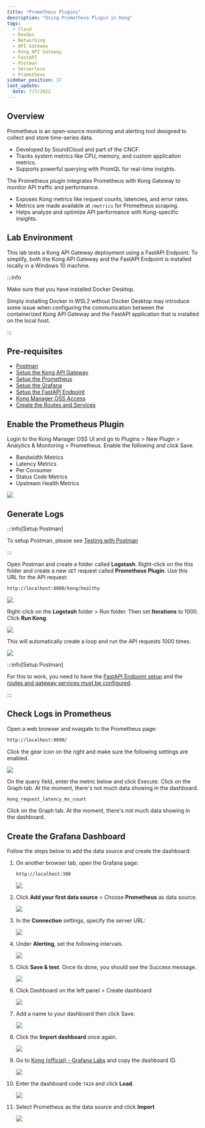 ```yaml
---
title: "Prometheus Plugins"
description: "Using Prometheus Plugin in Kong"
tags: 
  - Cloud
  - DevOps
  - Networking 
  - API Gateway
  - Kong API Gateway
  - FastAPI 
  - Postman
  - Serverless
  - Prometheus
sidebar_position: 37
last_update:
  date: 7/7/2022
---
```



## Overview 

Prometheus is an open-source monitoring and alerting tool designed to collect and store time-series data.  

- Developed by SoundCloud and part of the CNCF.  
- Tracks system metrics like CPU, memory, and custom application metrics.  
- Supports powerful querying with PromQL for real-time insights.  

The Prometheus plugin integrates Prometheus with Kong Gateway to monitor API traffic and performance.  

- Exposes Kong metrics like request counts, latencies, and error rates.  
- Metrics are made available at `/metrics` for Prometheus scraping.  
- Helps analyze and optimize API performance with Kong-specific insights.  

## Lab Environment

This lab tests a Kong API Gateway deployment using a FastAPI Endpoint. To simplify, both the Kong API Gateway and the FastAPI Endpoint is installed locally in a Windows 10 machine.

:::info 

Make sure that you have installed Docker Desktop. 

Simply installing Docker in WSL2 without Docker Desktop may introduce some issue when configuring the communication between the containerized Kong API Gateway and the FastAPI application that is installed on the local host.

:::

## Pre-requisites 

- [Postman](https://www.postman.com/downloads/)
- [Setup the Kong API Gateway](/docs/006-Networking/060-Kong-API-Gateway/015-Containerized-Kong-and-Other-Apps.md)
- [Setup the Prometheus](/docs/006-Networking/060-Kong-API-Gateway/015-Containerized-Kong-and-Other-Apps.md#lab-environment)
- [Setup the Grafana](/docs/006-Networking/060-Kong-API-Gateway/015-Containerized-Kong-and-Other-Apps.md#lab-environment)
- [Setup the FastAPI Endpoint](/docs/006-Networking/060-Kong-API-Gateway/016-Testing-wth-an-FastAPI-Endpoint.md#setup-the-api-endpoint)
- [Kong Manager OSS Access](/docs/006-Networking/060-Kong-API-Gateway/015-Containerized-Kong-and-Other-Apps.md)
- [Create the Routes and Services](/docs/006-Networking/060-Kong-API-Gateway/016-Testing-wth-an-FastAPI-Endpoint.md)
<!-- - [Create the Consumer](/docs/006-Networking/060-Kong-API-Gateway/017-Consumers-Plugins-Upstreams.md#create-the-kong-consumer) -->

## Enable the Prometheus Plugin 

Login to the Kong Manager OSS UI and go to Plugins > New Plugin > Analytics & Monitoring > Prometheus. 
Enable the following and click Save.

- Bandwidth Metrics
- Latency Metrics
- Per Consumer
- Status Code Metrics
- Upstream Health Metrics

![](/img/docs/12052024-prometheus-plugin.png)

## Generate Logs 

:::info[Setup Postman]

To setup Postman, please see [Testing with Postman](/docs/006-Networking/060-Kong-API-Gateway/016-Testing-wth-an-FastAPI-Endpoint.md#testing-with-postman)

:::

Open Postman and create a folder called **Logstash**. Right-click on the this folder and create a new `GET` request called **Prometheus Plugin**. Use this URL for the API request:

```bash
http://localhost:8000/kong/healthy 
```

![](/img/docs/12052024-prometheus-postman-request.png)

Right-click on the **Logstash** folder > Run folder. Then set **Iterations** to 1000. Click **Run Kong**.

![](/img/docs/12052024-prometheus-postman-request-run.png)

This will automatically create a loop and run the API requests 1000 times.

![](/img/docs/12052024-prometheus-postman-request-run-1000.png)


:::info[Setup Postman]

For this to work, you need to have the [FastAPI Endpoint setup](/docs/006-Networking/060-Kong-API-Gateway/016-Testing-wth-an-FastAPI-Endpoint.md#setup-the-api-endpoint) and the [routes and gateway services must be configured](/docs/006-Networking/060-Kong-API-Gateway/016-Testing-wth-an-FastAPI-Endpoint.md).

:::


## Check Logs in Prometheus

Open a web browser and nvaigate to the Prometheus page:

```bash
http://localhost:9090/
```

Click the gear icon on the right and make sure the following settings are enabled.

![](/img/docs/12052024-prometheus-grafana-enabled-toggles.png)

On the query field, enter the metric below and click Execute. Click on the Graph tab. At the moment, there's not much data showing in the dashboard.

```bash
kong_request_latency_ms_count 
```


Click on the Graph tab. At the moment, there's not much data showing in the dashboard.





## Create the Grafana Dashboard

Follow the steps below to add the data source and create the dashboard:


1. On another browser tab, open the Grafana page:

    ```bash
    http://localhost:300    
    ```

    ![](/img/docs/12052024-prometheus-grafana-landing-page.png)

2. Click **Add your first data source** > Choose **Prometheus** as data source.

    ![](/img/docs/12052024-prometheus-grafana-add-data-source.png)

3. In the **Connection** settings, specify the server URL:

    ![](/img/docs/12052024-prometheus-grafana-add-server-url.png)

4. Under **Alerting**, set the following intervals.

    ![](/img/docs/12052024-prometheus-grafana-set-intervals.png)

5. Click **Save & test**. Once its done, you should see the Success message.

    ![](/img/docs/12052024-prometheus-grafana-run-and-test.png)

6. Click Dashboard on the left panel > Create dashboard

    ![](/img/docs/12052024-prometheus-grafana-left-panel-create-dashboard.png)

7. Add a name to your dashboard then click Save.

    ![](/img/docs/12052024-prometheus-grafana-name-dashboard.png)

8. Click the **Import dashboard** once again. 

    ![](/img/docs/12052024-prometheus-grafana-add-new-dashboard-2.png)

9. Go to [Kong (official) - Grafana Labs](https://grafana.com/grafana/dashboards/7424-kong-official/) and copy the dashboard ID.

    ![](/img/docs/12052024-prometheus-grafana-copy-id.png)

10. Enter the dashboard code `7424` and click **Load**.

    ![](/img/docs/12052024-prometheus-grafana-load-7424.png)


11. Select Prometheus as the data source and click **Import**

    ![](/img/docs/12052024-prometheus-grafana-imported-7424.png)





